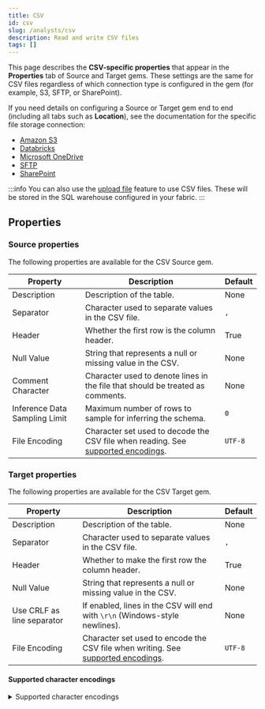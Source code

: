 ```yaml
---
title: CSV
id: csv
slug: /analysts/csv
description: Read and write CSV files
tags: []
---
```


This page describes the **CSV-specific properties** that appear in the **Properties** tab of Source and Target gems. These settings are the same for CSV files regardless of which connection type is configured in the gem (for example, S3, SFTP, or SharePoint).

If you need details on configuring a Source or Target gem end to end (including all tabs such as **Location**), see the documentation for the specific file storage connection:

- [Amazon S3](/analysts/s3-gem)
- [Databricks](/analysts/databricks-volumes-gem)
- [Microsoft OneDrive](/analysts/onedrive-gem)
- [SFTP](/analysts/sftp-gem)
- [SharePoint](/analysts/sharepoint-gem)

:::info
You can also use the [upload file](docs/core/development/gems/source-target/table/upload-files.md) feature to use CSV files. These will be stored in the SQL warehouse configured in your fabric.
:::

## Properties

### Source properties

The following properties are available for the CSV Source gem.

| Property                      | Description                                                                                                        | Default |
| ----------------------------- | ------------------------------------------------------------------------------------------------------------------ | ------- |
| Description                   | Description of the table.                                                                                          | None    |
| Separator                     | Character used to separate values in the CSV file.                                                                 | `,`     |
| Header                        | Whether the first row is the column header.                                                                        | True    |
| Null Value                    | String that represents a null or missing value in the CSV.                                                         | None    |
| Comment Character             | Character used to denote lines in the file that should be treated as comments.                                     | None    |
| Inference Data Sampling Limit | Maximum number of rows to sample for inferring the schema.                                                         | `0`     |
| File Encoding                 | Character set used to decode the CSV file when reading. See [supported encodings](#supported-character-encodings). | `UTF-8` |

### Target properties

The following properties are available for the CSV Target gem.

| Property                   | Description                                                                                                        | Default |
| -------------------------- | ------------------------------------------------------------------------------------------------------------------ | ------- |
| Description                | Description of the table.                                                                                          | None    |
| Separator                  | Character used to separate values in the CSV file.                                                                 | `,`     |
| Header                     | Whether to make the first row the column header.                                                                   | True    |
| Null Value                 | String that represents a null or missing value in the CSV.                                                         | None    |
| Use CRLF as line separator | If enabled, lines in the CSV will end with `\r\n` (Windows-style newlines).                                        | None    |
| File Encoding              | Character set used to encode the CSV file when writing. See [supported encodings](#supported-character-encodings). | `UTF-8` |

#### Supported character encodings

<details>
<summary>Supported character encodings</summary>

- UTF-8
- UTF-16
- ISO-8859-1
- ISO-8859-2
- ISO-8859-3
- ISO-8859-4
- ISO-8859-5
- ISO-8859-6
- ISO-8859-7
- ISO-8859-8
- ISO-8859-9
- ISO-8859-10
- ISO-8859-13
- ISO-8859-14
- ISO-8859-15
- ISO-8859-16
- Windows-1250
- Windows-1251
- Windows-1252
- Windows-1253
- Windows-1254
- Windows-1255
- Windows-1256
- Windows-1257
- Windows-1258
- Windows-874
- CodePage437
- CodePage850
- CodePage852
- CodePage855
- CodePage858
- CodePage860
- CodePage862
- CodePage863
- CodePage865
- CodePage866
- Macintosh
- MacintoshCyrillic
- KOI8R
- KOI8U
- XUserDefined
- ASCII

</details>
